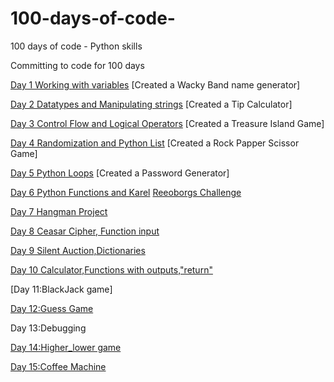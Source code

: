 # 100-days-of-code-
100 days of code - Python skills

Committing to code for 100 days

[Day 1 Working with variables](https://github.com/toyobam92/100-days-of-code-/blob/main/Day%20_1_WackyBandGenerator.py)
[Created a Wacky Band name generator]

[Day 2 Datatypes and Manipulating strings](https://github.com/toyobam92/100-days-of-code-/blob/main/Day_2_Tip_Calculator.py)
[Created a Tip Calculator]

[Day 3 Control Flow and Logical Operators](https://github.com/toyobam92/100-days-of-code-/tree/main/Day%203)
[Created a Treasure Island Game]

[Day 4 Randomization and Python List](https://github.com/toyobam92/100-days-of-code-/tree/main/Day%204)
[Created a Rock Papper Scissor Game]

[Day 5 Python Loops](https://github.com/toyobam92/100-days-of-code-/tree/main/Day%205)
[Created a Password Generator]

[Day 6 Python Functions and Karel](https://github.com/toyobam92/100-days-of-code-/tree/main/Day%206)
[Reeoborgs Challenge](https://reeborg.ca/reeborg.html?lang=en&mode=python&menu=worlds%2Fmenus%2Freeborg_intro_en.json&name=Hurdle%201&url=worlds%2Ftutorial_en%2Fhurdle1.json)

[Day 7 Hangman Project](https://github.com/toyobam92/100-days-of-code-/tree/main/Day%207)

[Day 8 Ceasar Cipher, Function input](https://github.com/toyobam92/100-days-of-code-/tree/main/Day%208)

[Day 9 Silent Auction,Dictionaries ](https://github.com/toyobam92/100-days-of-code-/commit/defe38b7ff14355c8de3b794ce6bb1a6a781d214)

[Day 10 Calculator,Functions with outputs,"return"](https://github.com/toyobam92/100-days-of-code-/tree/main/Day%2010)

[Day 11:BlackJack game]

[Day 12:Guess Game](https://github.com/toyobam92/100-days-of-code-/tree/main/Day%2012)

Day 13:Debugging

[Day 14:Higher_lower game](https://github.com/toyobam92/100-days-of-code-/tree/main/Day%2014)

[Day 15:Coffee Machine](https://github.com/toyobam92/100-days-of-code-/tree/main/Day%2015)

